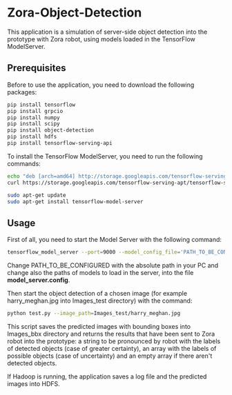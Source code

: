 # Zora-Object-Detection

This application is a simulation of server-side object detection into the prototype with Zora robot, using models loaded in the TensorFlow ModelServer.

## Prerequisites
Before to use the application, you need to download the following packages:
```bash
pip install tensorflow
pip install grpcio
pip install numpy
pip install scipy
pip install object-detection
pip install hdfs
pip install tensorflow-serving-api
```
To install the TensorFlow ModelServer, you need to run the following commands:
```bash
echo "deb [arch=amd64] http://storage.googleapis.com/tensorflow-serving-apt stable tensorflow-model-server tensorflow-model-server-universal" | sudo tee /etc/apt/sources.list.d/tensorflow-serving.list && \
curl https://storage.googleapis.com/tensorflow-serving-apt/tensorflow-serving.release.pub.gpg | sudo apt-key add -

sudo apt-get update
sudo apt-get install tensorflow-model-server
```

## Usage

First of all, you need to start the Model Server with the following command:
```bash
tensorflow_model_server --port=9000 --model_config_file='PATH_TO_BE_CONFIGURED/model_server.config'
```
Change PATH_TO_BE_CONFIGURED with the absolute path in your PC and change also the paths of models to load in the server, into the file **model_server.config**.

Then start the object detection of a chosen image (for example harry_meghan.jpg into Images_test directory) with the command:
```bash
python test.py --image_path=Images_test/harry_meghan.jpg
```
This script saves the predicted images with bounding boxes into Images_bbx directory and returns the results that have been sent to Zora robot into the prototype: a string to be pronounced by robot with the labels of detected objects (case of greater certainty), an array with the labels of possible objects (case of uncertainty) and an empty array if there aren't detected objects.

If Hadoop is running, the application saves a log file and the predicted images into HDFS.
